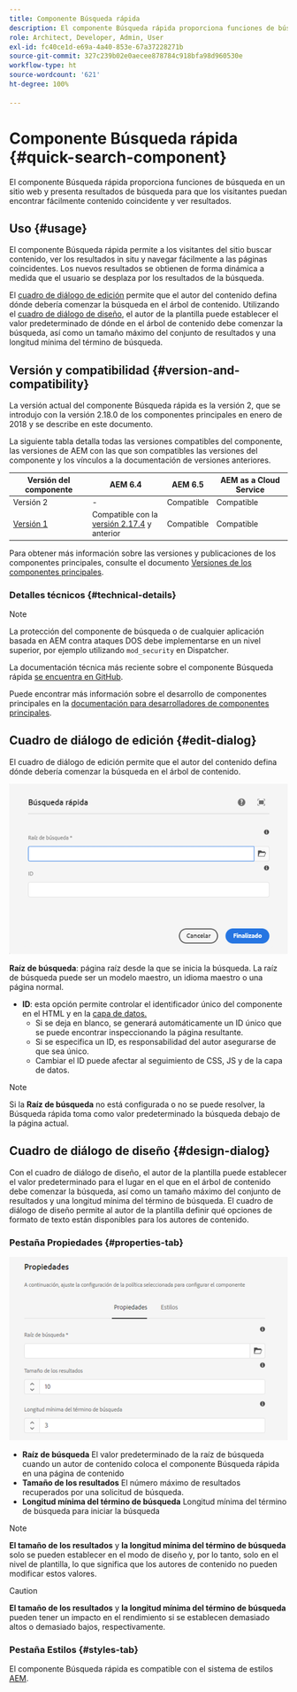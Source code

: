 ```yaml
---
title: Componente Búsqueda rápida
description: El componente Búsqueda rápida proporciona funciones de búsqueda en un sitio web y presenta resultados de búsqueda para que los visitantes puedan buscar en el sitio y filtrar los resultados.
role: Architect, Developer, Admin, User
exl-id: fc40ce1d-e69a-4a40-853e-67a37228271b
source-git-commit: 327c239b02e0aecee878784c918bfa98d960530e
workflow-type: ht
source-wordcount: '621'
ht-degree: 100%

---
```


# Componente Búsqueda rápida {#quick-search-component}

El componente Búsqueda rápida proporciona funciones de búsqueda en un sitio web y presenta resultados de búsqueda para que los visitantes puedan encontrar fácilmente contenido coincidente y ver resultados.

## Uso {#usage}

El componente Búsqueda rápida permite a los visitantes del sitio buscar contenido, ver los resultados in situ y navegar fácilmente a las páginas coincidentes. Los nuevos resultados se obtienen de forma dinámica a medida que el usuario se desplaza por los resultados de la búsqueda.

El [cuadro de diálogo de edición](#edit-dialog) permite que el autor del contenido defina dónde debería comenzar la búsqueda en el árbol de contenido. Utilizando el [cuadro de diálogo de diseño](#design-dialog), el autor de la plantilla puede establecer el valor predeterminado de dónde en el árbol de contenido debe comenzar la búsqueda, así como un tamaño máximo del conjunto de resultados y una longitud mínima del término de búsqueda.

## Versión y compatibilidad {#version-and-compatibility}

La versión actual del componente Búsqueda rápida es la versión 2, que se introdujo con la versión 2.18.0 de los componentes principales en enero de 2018 y se describe en este documento.

La siguiente tabla detalla todas las versiones compatibles del componente, las versiones de AEM con las que son compatibles las versiones del componente y los vínculos a la documentación de versiones anteriores.

| Versión del componente | AEM 6.4 | AEM 6.5 | AEM as a Cloud Service |
|--- |--- |--- |---|
| Versión 2 | - | Compatible | Compatible |
| [Versión 1](/help/components/v1/quick-search.md) | Compatible  con la <br>[versión 2.17.4](/help/versions.md) y anterior | Compatible | Compatible |

Para obtener más información sobre las versiones y publicaciones de los componentes principales, consulte el documento [Versiones de los componentes principales](/help/versions.md).

### Detalles técnicos {#technical-details}

>[!NOTE]
>
>La protección del componente de búsqueda o de cualquier aplicación basada en AEM contra ataques DOS debe implementarse en un nivel superior, por ejemplo utilizando `mod_security` en Dispatcher.

La documentación técnica más reciente sobre el componente Búsqueda rápida [se encuentra en GitHub](https://adobe.com/go/aem_cmp_tech_search_v2_es).

Puede encontrar más información sobre el desarrollo de componentes principales en la [documentación para desarrolladores de componentes principales](/help/developing/overview.md).

## Cuadro de diálogo de edición {#edit-dialog}

El cuadro de diálogo de edición permite que el autor del contenido defina dónde debería comenzar la búsqueda en el árbol de contenido.

![Cuadro de diálogo de edición del componente Búsqueda rápida](/help/assets/quick-search-edit.png)

**Raíz de búsqueda**: página raíz desde la que se inicia la búsqueda. La raíz de búsqueda puede ser un modelo maestro, un idioma maestro o una página normal.
* **ID**: esta opción permite controlar el identificador único del componente en el HTML y en la [capa de datos.](/help/developing/data-layer/overview.md)
   * Si se deja en blanco, se generará automáticamente un ID único que se puede encontrar inspeccionando la página resultante.
   * Si se especifica un ID, es responsabilidad del autor asegurarse de que sea único.
   * Cambiar el ID puede afectar al seguimiento de CSS, JS y de la capa de datos.

>[!NOTE]
>
>Si la **Raíz de búsqueda** no está configurada o no se puede resolver, la Búsqueda rápida toma como valor predeterminado la búsqueda debajo de la página actual.

## Cuadro de diálogo de diseño {#design-dialog}

Con el cuadro de diálogo de diseño, el autor de la plantilla puede establecer el valor predeterminado para el lugar en el que en el árbol de contenido debe comenzar la búsqueda, así como un tamaño máximo del conjunto de resultados y una longitud mínima del término de búsqueda. El cuadro de diálogo de diseño permite al autor de la plantilla definir qué opciones de formato de texto están disponibles para los autores de contenido.

### Pestaña Propiedades {#properties-tab}

![Cuadro de diálogo de diseño del componente Búsqueda rápida](/help/assets/quick-search-design.png)

* **Raíz de búsqueda**
El valor predeterminado de la raíz de búsqueda cuando un autor de contenido coloca el componente Búsqueda rápida en una página de contenido
* **Tamaño de los resultados**
El número máximo de resultados recuperados por una solicitud de búsqueda.
* **Longitud mínima del término de búsqueda**
Longitud mínima del término de búsqueda para iniciar la búsqueda

>[!NOTE]
>
>**El tamaño de los resultados** y **la longitud mínima del término de búsqueda** solo se pueden establecer en el modo de diseño y, por lo tanto, solo en el nivel de plantilla, lo que significa que los autores de contenido no pueden modificar estos valores.

>[!CAUTION]
>
>**El tamaño de los resultados** y **la longitud mínima del término de búsqueda** pueden tener un impacto en el rendimiento si se establecen demasiado altos o demasiado bajos, respectivamente.

### Pestaña Estilos {#styles-tab}

El componente Búsqueda rápida es compatible con el sistema de estilos [AEM](/help/get-started/authoring.md#component-styling).
